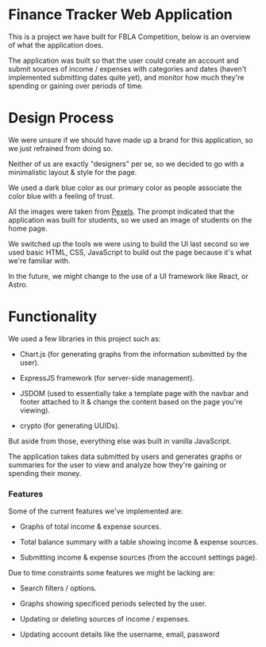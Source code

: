 # Finance Tracker Web Application

This is a project we have built for FBLA Competition, below is an overview of what the application does.

The application was built so that the user could create an account and submit sources of income / expenses with categories and dates (haven't implemented submitting dates quite yet), and monitor how much they're spending or gaining over periods of time.



# Design Process

We were unsure if we should have made up a brand for this application, so we just refrained from doing so.

Neither of us are exactly "designers" per se, so we decided to go with a minimalistic layout & style for the page.

We used a dark blue color as our primary color as people associate the color blue with a feeling of trust.

All the images were taken from [Pexels](https://www.pexels.com/).
The prompt indicated that the application was built for students, so we used an image of students on the home page.

We switched up the tools we were using to build the UI last second so we used basic HTML, CSS, JavaScript to build out the page because it's what we're familiar with.

In the future, we might change to the use of a UI framework like React, or Astro.


# Functionality

We used a few libraries in this project such as:

- Chart.js (for generating graphs from the information submitted by the user).

- ExpressJS framework (for server-side management).

- JSDOM (used to essentially take a template page with the navbar and footer attached to it & change the content based on the page you're viewing).

- crypto (for generating UUIDs).

But aside from those, everything else was built in vanilla JavaScript.

The application takes data submitted by users and generates graphs or summaries for the user to view and analyze how they're gaining or spending their money.

### Features

Some of the current features we've implemented are:

- Graphs of total income & expense sources.

- Total balance summary with a table showing income & expense sources.

- Submitting income & expense sources (from the account settings page).

Due to time constraints some features we might be lacking are:

- Search filters / options.

- Graphs showing specificed periods selected by the user.

- Updating or deleting sources of income / expenses.

- Updating account details like the username, email, password